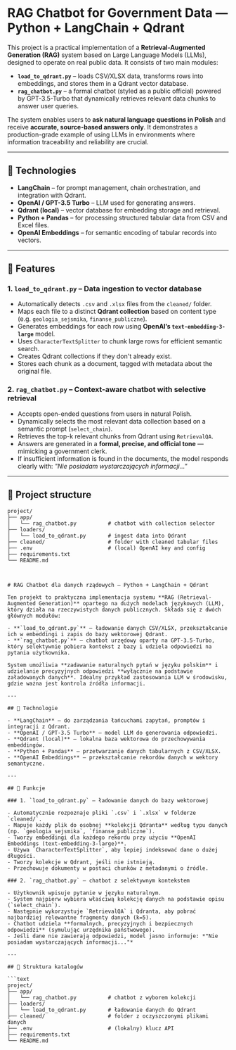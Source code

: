 # RAG Chatbot for Government Data — Python + LangChain + Qdrant

This project is a practical implementation of a **Retrieval-Augmented Generation (RAG)** system based on Large Language Models (LLMs), designed to operate on real public data. It consists of two main modules:

- **`load_to_qdrant.py`** – loads CSV/XLSX data, transforms rows into embeddings, and stores them in a Qdrant vector database.
- **`rag_chatbot.py`** – a formal chatbot (styled as a public official) powered by GPT-3.5-Turbo that dynamically retrieves relevant data chunks to answer user queries.

The system enables users to **ask natural language questions in Polish** and receive **accurate, source-based answers only**. It demonstrates a production-grade example of using LLMs in environments where information traceability and reliability are crucial.

---

## 🔧 Technologies

- **LangChain** – for prompt management, chain orchestration, and integration with Qdrant.
- **OpenAI / GPT-3.5 Turbo** – LLM used for generating answers.
- **Qdrant (local)** – vector database for embedding storage and retrieval.
- **Python + Pandas** – for processing structured tabular data from CSV and Excel files.
- **OpenAI Embeddings** – for semantic encoding of tabular records into vectors.

---

## 🧠 Features

### 1. `load_to_qdrant.py` – Data ingestion to vector database

- Automatically detects `.csv` and `.xlsx` files from the `cleaned/` folder.
- Maps each file to a distinct **Qdrant collection** based on content type (e.g. `geologia_sejsmika`, `finanse_publiczne`).
- Generates embeddings for each row using **OpenAI’s `text-embedding-3-large`** model.
- Uses `CharacterTextSplitter` to chunk large rows for efficient semantic search.
- Creates Qdrant collections if they don't already exist.
- Stores each chunk as a document, tagged with metadata about the original file.

### 2. `rag_chatbot.py` – Context-aware chatbot with selective retrieval

- Accepts open-ended questions from users in natural Polish.
- Dynamically selects the most relevant data collection based on a semantic prompt (`select_chain`).
- Retrieves the top-k relevant chunks from Qdrant using `RetrievalQA`.
- Answers are generated in a **formal, precise, and official tone** — mimicking a government clerk.
- If insufficient information is found in the documents, the model responds clearly with: *"Nie posiadam wystarczających informacji..."*

---

## 📁 Project structure

```text
project/
├── app/
│   └── rag_chatbot.py          # chatbot with collection selector
├── loaders/
│   └── load_to_qdrant.py       # ingest data into Qdrant
├── cleaned/                    # folder with cleaned tabular files
├── .env                        # (local) OpenAI key and config
├── requirements.txt
└── README.md



# RAG Chatbot dla danych rządowych — Python + LangChain + Qdrant

Ten projekt to praktyczna implementacja systemu **RAG (Retrieval-Augmented Generation)** opartego na dużych modelach językowych (LLM), który działa na rzeczywistych danych publicznych. Składa się z dwóch głównych modułów:

- **`load_to_qdrant.py`** – ładowanie danych CSV/XLSX, przekształcanie ich w embeddingi i zapis do bazy wektorowej Qdrant.
- **`rag_chatbot.py`** – chatbot urzędowy oparty na GPT-3.5-Turbo, który selektywnie pobiera kontekst z bazy i udziela odpowiedzi na pytania użytkownika.

System umożliwia **zadawanie naturalnych pytań w języku polskim** i udzielanie precyzyjnych odpowiedzi **wyłącznie na podstawie załadowanych danych**. Idealny przykład zastosowania LLM w środowisku, gdzie ważna jest kontrola źródła informacji.

---

## 🔧 Technologie

- **LangChain** – do zarządzania łańcuchami zapytań, promptów i integracji z Qdrant.
- **OpenAI / GPT-3.5 Turbo** – model LLM do generowania odpowiedzi.
- **Qdrant (local)** – lokalna baza wektorowa do przechowywania embeddingów.
- **Python + Pandas** – przetwarzanie danych tabularnych z CSV/XLSX.
- **OpenAI Embeddings** – przekształcanie rekordów danych w wektory semantyczne.

---

## 🧠 Funkcje

### 1. `load_to_qdrant.py` – ładowanie danych do bazy wektorowej

- Automatycznie rozpoznaje pliki `.csv` i `.xlsx` w folderze `cleaned/`.
- Mapuje każdy plik do osobnej **kolekcji Qdranta** według typu danych (np. `geologia_sejsmika`, `finanse_publiczne`).
- Tworzy embeddingi dla każdego rekordu przy użyciu **OpenAI Embeddings (text-embedding-3-large)**.
- Używa `CharacterTextSplitter`, aby lepiej indeksować dane o dużej długości.
- Tworzy kolekcje w Qdrant, jeśli nie istnieją.
- Przechowuje dokumenty w postaci chunków z metadanymi o źródle.

### 2. `rag_chatbot.py` – chatbot z selektywnym kontekstem

- Użytkownik wpisuje pytanie w języku naturalnym.
- System najpierw wybiera właściwą kolekcję danych na podstawie opisu (`select_chain`).
- Następnie wykorzystuje `RetrievalQA` i Qdranta, aby pobrać najbardziej relewantne fragmenty danych (k=5).
- Chatbot udziela **formalnych, precyzyjnych i bezpiecznych odpowiedzi** (symulując urzędnika państwowego).
- Jeśli dane nie zawierają odpowiedzi, model jasno informuje: *"Nie posiadam wystarczających informacji..."*

---

## 📁 Struktura katalogów

```text
project/
├── app/
│   └── rag_chatbot.py          # chatbot z wyborem kolekcji
├── loaders/
│   └── load_to_qdrant.py       # ładowanie danych do Qdrant
├── cleaned/                    # folder z oczyszczonymi plikami danych
├── .env                        # (lokalny) klucz API
├── requirements.txt
└── README.md

